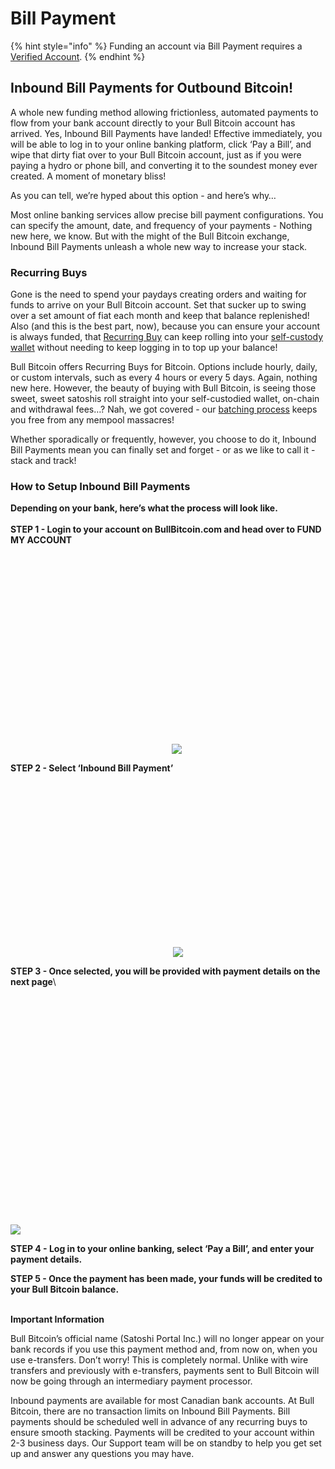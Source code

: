 # Bill Payment

{% hint style="info" %}
Funding an account via Bill Payment requires a [Verified Account](../../../../en/how-to-get-verified/verification-basics/3.-verified/).
{% endhint %}

## Inbound Bill Payments for Outbound Bitcoin!



A whole new funding method allowing frictionless, automated payments to flow from your bank account directly to your Bull Bitcoin account has arrived. Yes, Inbound Bill Payments have landed! Effective immediately, you will be able to log in to your online banking platform, click ‘Pay a Bill’, and wipe that dirty fiat over to your Bull Bitcoin account, just as if you were paying a hydro or phone bill, and converting it to the soundest money ever created. A moment of monetary bliss!

As you can tell, we’re hyped about this option - and here’s why…

Most online banking services allow precise bill payment configurations. You can specify the amount, date, and frequency of your payments - Nothing new here, we know. But with the might of the Bull Bitcoin exchange, Inbound Bill Payments unleash a whole new way to increase your stack.



### Recurring Buys

Gone is the need to spend your paydays creating orders and waiting for funds to arrive on your Bull Bitcoin account. Set that sucker up to swing over a set amount of fiat each month and keep that balance replenished! Also (and this is the best part, now), because you can ensure your account is always funded, that [Recurring Buy](https://www.bullbitcoin.com/blog/bull-bitcoins-dollar-cost-averaging-tool-for-canadians-a-new-standard-for-investing-in-bitcoin) can keep rolling into your [self-custody wallet](https://www.bullbitcoin.com/blog/top-7-reasons-to-self-custody) without needing to keep logging in to top up your balance!

Bull Bitcoin offers Recurring Buys for Bitcoin. Options include hourly, daily, or custom intervals, such as every 4 hours or every 5 days. Again, nothing new here. However, the beauty of buying with Bull Bitcoin, is seeing those sweet, sweet satoshis roll straight into your self-custodied wallet, on-chain and withdrawal fees…? Nah, we got covered - our [batching process](https://www.bullbitcoin.com/blog/bull-bitcoin-rolls-out-transaction-batching-by-default-and-opt-out-option-for-express-transactions) keeps you free from any mempool massacres!

Whether sporadically or frequently, however, you choose to do it, Inbound Bill Payments mean you can finally set and forget - or as we like to call it - stack and track!

### How to Setup Inbound Bill Payments



**Depending on your bank, here’s what the process will look like.**\
**⁠**\
**⁠STEP 1 - Login to your account on BullBitcoin.com and head over to FUND MY ACCOUNT**

![](data:image/svg+xml,%3csvg%20xmlns=%27http://www.w3.org/2000/svg%27%20version=%271.1%27%20width=%27258%27%20height=%27320%27/%3e)![](https://www.bullbitcoin.com/_next/image?url=https%3A%2F%2Fmedia.graphassets.com%2FYmgiCoR2Q7u331G9OS9p\&w=640\&q=75)



**STEP 2 - Select ‘Inbound Bill Payment’**

![](data:image/svg+xml,%3csvg%20xmlns=%27http://www.w3.org/2000/svg%27%20version=%271.1%27%20width=%27260%27%20height=%27280%27/%3e)![](https://www.bullbitcoin.com/_next/image?url=https%3A%2F%2Fmedia.graphassets.com%2FDkSxlXjURd6VUkAuacCc\&w=640\&q=75)



**⁠STEP 3 - Once selected, you will be provided with payment details on the next page**\


![](data:image/svg+xml,%3csvg%20xmlns=%27http://www.w3.org/2000/svg%27%20version=%271.1%27%20width=%271226%27%20height=%27890%27/%3e)![](https://www.bullbitcoin.com/_next/image?url=https%3A%2F%2Fmedia.graphassets.com%2FIcYpjDhJR12AdslaSlYR\&w=3840\&q=75)



**STEP 4 - Log in to your online banking, select ‘Pay a Bill’, and enter your payment details.**



**STEP 5 - Once the payment has been made, your funds will be credited to your Bull Bitcoin balance.**



\
**Important Information**

Bull Bitcoin’s official name (Satoshi Portal Inc.) will no longer appear on your bank records if you use this payment method and, from now on, when you use e-transfers. Don’t worry! This is completely normal. Unlike with wire transfers and previously with e-transfers, payments sent to Bull Bitcoin will now be going through an intermediary payment processor.

Inbound payments are available for most Canadian bank accounts. At Bull Bitcoin, there are no transaction limits on Inbound Bill Payments. Bill payments should be scheduled well in advance of any recurring buys to ensure smooth stacking. Payments will be credited to your account within 2-3 business days. Our Support team will be on standby to help you get set up and answer any questions you may have.
